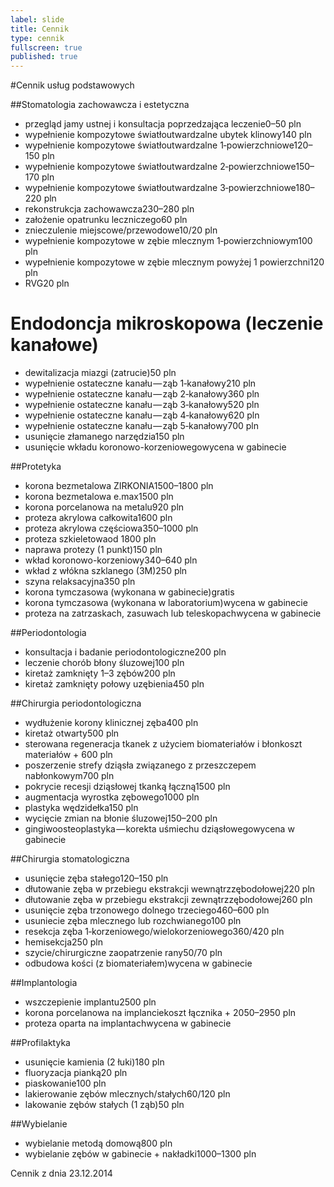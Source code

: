 ```yaml
---
label: slide
title: Cennik
type: cennik
fullscreen: true
published: true
---
```


#<span>Cennik usług podstawowych</span>

##Stomatologia zachowawcza i estetyczna

* <span>przegląd jamy ustnej i konsultacja poprzedzająca leczenie</span><span>0&ndash;50 pln</span>
* <span>wypełnienie kompozytowe światłoutwardzalne ubytek klinowy</span><span>140 pln</span>
* <span>wypełnienie kompozytowe światłoutwardzalne 1&#8209;powierzchniowe</span><span>120&ndash;150 pln</span>
* <span>wypełnienie kompozytowe światłoutwardzalne 2&#8209;powierzchniowe</span><span>150&ndash;170 pln</span>
* <span>wypełnienie kompozytowe światłoutwardzalne 3&#8209;powierzchniowe</span><span>180&ndash;220 pln</span>
* <span>rekonstrukcja zachowawcza</span><span>230&ndash;280 pln</span>
* <span>założenie opatrunku leczniczego</span><span>60 pln</span>
* <span>znieczulenie miejscowe/przewodowe</span><span>10/20 pln</span>
* <span>wypełnienie kompozytowe w zębie mlecznym 1&#8209;powierzchniowym</span><span>100 pln</span>
* <span>wypełnienie kompozytowe w zębie mlecznym powyżej 1 powierzchni</span><span>120 pln</span>
* <span>RVG</span><span>20 pln</span>

<h1 id="endodoncja">Endodoncja mikroskopowa (leczenie kanałowe)</h1>

* <span>dewitalizacja miazgi (zatrucie)</span><span>50 pln</span>
* <span>wypełnienie ostateczne kanału&#8202;&mdash;&#8202;ząb 1&#8209;kanałowy</span><span>210 pln</span>
* <span>wypełnienie ostateczne kanału&#8202;&mdash;&#8202;ząb 2&#8209;kanałowy</span><span>360 pln</span>
* <span>wypełnienie ostateczne kanału&#8202;&mdash;&#8202;ząb 3&#8209;kanałowy</span><span>520 pln</span>
* <span>wypełnienie ostateczne kanału&#8202;&mdash;&#8202;ząb 4&#8209;kanałowy</span><span>620 pln</span>
* <span>wypełnienie ostateczne kanału&#8202;&mdash;&#8202;ząb 5&#8209;kanałowy</span><span>700 pln</span>
* <span>usunięcie złamanego narzędzia</span><span>150 pln</span>
* <span>usunięcie wkładu koronowo-korzeniowego</span><span>wycena w gabinecie</span>

##Protetyka

* <span>korona bezmetalowa ZIRKONIA</span><span>1500&ndash;1800 pln</span>
* <span>korona bezmetalowa e.max</span><span>1500 pln</span>
* <span>korona porcelanowa na metalu</span><span>920 pln</span>
* <span>proteza akrylowa całkowita</span><span>1600 pln</span>
* <span>proteza akrylowa częściowa</span><span>350&ndash;1000 pln</span>
* <span>proteza szkieletowa</span><span>od 1800 pln</span>
* <span>naprawa protezy (1 punkt)</span><span>150 pln</span>
* <span>wkład koronowo-korzeniowy</span><span>340&ndash;640 pln</span>
* <span>wkład z włókna szklanego (3M)</span><span>250 pln</span>
* <span>szyna relaksacyjna</span><span>350 pln</span>
* <span>korona tymczasowa (wykonana w gabinecie)</span><span>gratis</span>
* <span>korona tymczasowa (wykonana w laboratorium)</span><span>wycena w gabinecie</span>
* <span>proteza na zatrzaskach, zasuwach lub teleskopach</span><span>wycena w gabinecie</span>

##Periodontologia
* <span>konsultacja i badanie periodontologiczne</span><span>200 pln</span>
* <span>leczenie chorób błony śluzowej</span><span>100 pln</span>
* <span>kiretaż zamknięty 1&ndash;3 zębów</span><span>200 pln</span>
* <span>kiretaż zamknięty połowy uzębienia</span><span>450 pln</span>

##Chirurgia periodontologiczna
* <span>wydłużenie korony klinicznej zęba</span><span>400 pln</span>
* <span>kiretaż otwarty</span><span>500 pln</span>
* <span>sterowana regeneracja tkanek z użyciem biomateriałów i błon</span><span>koszt materiałów + 600 pln</span>
* <span>poszerzenie strefy dziąsła związanego z przeszczepem nabłonkowym</span><span>700 pln</span>
* <span>pokrycie recesji dziąsłowej tkanką łączną</span><span>1500 pln</span>
* <span>augmentacja wyrostka zębowego</span><span>1000 pln</span>
* <span>plastyka wędzidełka</span><span>150 pln</span>
* <span>wycięcie zmian na błonie śluzowej</span><span>150&ndash;200 pln</span>
* <span>gingiwoosteoplastyka&#8202;&mdash;&#8202;korekta uśmiechu dziąsłowego</span><span>wycena w gabinecie</span>

##Chirurgia stomatologiczna

* <span>usunięcie zęba stałego</span><span>120&ndash;150 pln</span>
* <span>dłutowanie zęba w przebiegu ekstrakcji wewnątrzzębodołowej</span><span>220 pln</span>
* <span>dłutowanie zęba w przebiegu ekstrakcji zewnątrzzębodołowej</span><span>260 pln</span>
* <span>usunięcie zęba trzonowego dolnego trzeciego</span><span>460&ndash;600 pln</span>
* <span>usuniecie zęba mlecznego lub rozchwianego</span><span>100 pln</span>
* <span>resekcja zęba 1&#8209;korzeniowego/wielokorzeniowego</span><span>360/420 pln</span>
* <span>hemisekcja</span><span>250 pln</span>
* <span>szycie/chirurgiczne zaopatrzenie rany</span><span>50/70 pln</span>
* <span>odbudowa kości (z biomateriałem)</span><span>wycena w gabinecie</span>

##Implantologia

* <span>wszczepienie implantu</span><span>2500 pln</span>
* <span>korona porcelanowa na implancie</span><span>koszt łącznika + 2050&ndash;2950 pln</span>
* <span>proteza oparta na implantach</span><span>wycena w gabinecie</span>

##Profilaktyka

* <span>usunięcie kamienia (2 łuki)</span><span>180 pln</span>
* <span>fluoryzacja pianką</span><span>20 pln</span>
* <span>piaskowanie</span><span>100 pln</span>
* <span>lakierowanie zębów mlecznych/stałych</span><span>60/120 pln</span>
* <span>lakowanie zębów stałych (1 ząb)</span><span>50 pln</span>

##Wybielanie

* <span>wybielanie metodą domową</span><span>800 pln</span>
* <span>wybielanie zębów w gabinecie + nakładki</span><span>1000&ndash;1300 pln</span>

<div class="cennik-aktualizacja">Cennik z dnia 23.12.2014</div>
